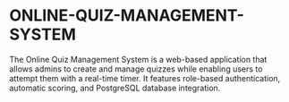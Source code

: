 # ONLINE-QUIZ-MANAGEMENT-SYSTEM
The Online Quiz Management System is a web-based application that allows admins to create and manage quizzes while enabling users to attempt them with a real-time timer. It features role-based authentication, automatic scoring, and PostgreSQL database integration.
